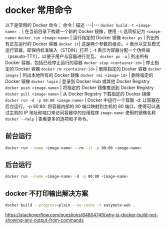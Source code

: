 # docker 常用命令

以下是常用的 Docker 命令：
命令 | 描述
---|---
`docker build -t <image-name> .` | 在当前目录下构建一个新的 Docker 镜像，使用 `-t` 选项标记为 `<image-name>`
`docker run <image-name>` | 运行指定的 Docker 镜像
`docker ps` | 列出所有正在运行的 Docker 容器
`docker it`| 这是两个参数的组合。-i 表示以交互模式运行容器，即保持标准输入（STDIN）打开；-t 表示为容器分配一个伪终端（pseudo-TTY），以便于用户与容器进行交互。
`docker ps -a` | 列出所有 Docker 容器，包括已经停止运行的容器
`docker stop <container-id>` | 停止指定的 Docker 容器
`docker rm <container-id>` | 删除指定的 Docker 容器
`docker images` | 列出本地所有的 Docker 镜像
`docker rmi <image-id>` | 删除指定的 Docker 镜像
`docker login` | 登录到 Docker Hub 或其他 Docker Registry
`docker push <image-name>` | 将指定的 Docker 镜像推送到 Docker Registry
`docker pull <image-name>` | 从 Docker Registry 下载指定的 Docker 镜像
`docker run -d -p 80:80 <image-name>` | Docker 中运行一个容器 -d: 让容器在后台运行。-p 80:80: 将容器内部的 80 端口映射到主机的 80 端口，使得可以通过主机的 IP 地址和端口来访问容器中的应用程序 `image-name`: 使用的镜像名称
`docker --help` | 查看更多的选项和子命令。

## 前台运行

```sh
docker run --name <image-name> --rm -it -p 80:80 <image-name>
```

## 后台运行

```sh
docker run --name <image-name> -d -p 80:80 <image-name>
```

## docker 不打印输出解决方案

```sh
docker build --progress=plain --no-cache -t easymeta-web .
```

<https://stackoverflow.com/questions/64804749/why-is-docker-build-not-showing-any-output-from-commands>
